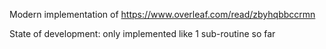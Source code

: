 Modern implementation of https://www.overleaf.com/read/zbyhqbbccrmn

State of development: only implemented like 1 sub-routine so far
